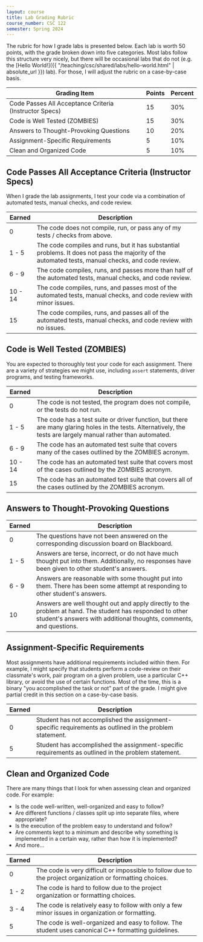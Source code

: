 ```yaml
---
layout: course
title: Lab Grading Rubric
course_number: CSC 122
semester: Spring 2024
---
```


The rubric for how I grade labs is presented below. Each lab is worth 50 points, with the grade broken down into five categories. Most labs follow this structure very nicely, but there will be occasional labs that do not (e.g. the [Hello World!]({{ "/teaching/csc/shared/labs/hello-world.html" | absolute_url }}) lab). For those, I will adjust the rubric on a case-by-case basis.

| Grading Item | Points | Percent |
| ---- | ---- | ---- |
| Code Passes All Acceptance Criteria (Instructor Specs) | 15 | 30% |
| Code is Well Tested (ZOMBIES) | 15 | 30% |
| Answers to Thought-Provoking Questions | 10 | 20% |
| Assignment-Specific Requirements | 5 | 10% |
| Clean and Organized Code | 5 | 10% |

## Code Passes All Acceptance Criteria (Instructor Specs)

When I grade the lab assignments, I test your code via a combination of automated tests, manual checks, and code review.

| Earned | Description |
|--------|-------------|
| 0 | The code does not compile, run, or pass any of my tests / checks from above. |
| 1 - 5 | The code compiles and runs, but it has substantial problems. It does not pass the majority of the automated tests, manual checks, and code review. |
| 6 - 9 | The code compiles, runs, and passes more than half of the automated tests, manual checks, and code review. |
| 10 - 14 | The code compiles, runs, and passes most of the automated tests, manual checks, and code review with minor issues. |
| 15 | The code compiles, runs, and passes all of the automated tests, manual checks, and code review with no issues. |

## Code is Well Tested (ZOMBIES)

You are expected to thoroughly test your code for each assignment. There are a variety of strategies we might use, including `assert` statements, driver programs, and testing frameworks.

| Earned | Description |
|--------|-------------|
| 0 | The code is not tested, the program does not compile, or the tests do not run. |
| 1 - 5 | The code has a test suite or driver function, but there are many glaring holes in the tests. Alternatively, the tests are largely manual rather than automated. |
| 6 - 9 | The code has an automated test suite that covers many of the cases outlined by the ZOMBIES acronym. |
| 10 - 14 | The code has an automated test suite that covers most of the cases outlined by the ZOMBIES acronym. |
| 15 | The code has an automated test suite that covers all of the cases outlined by the ZOMBIES acronym. |

## Answers to Thought-Provoking Questions

| Earned | Description |
|--------|-------------|
| 0 | The questions have not been answered on the corresponding discussion board on Blackboard. |
| 1 - 5 | Answers are terse, incorrect, or do not have much thought put into them. Additionally, no responses have been given to other student's answers. |
| 6 - 9 | Answers are reasonable with some thought put into them. There has been some attempt at responding to other student's answers. |
| 10 | Answers are well thought out and apply directly to the problem at hand. The student has responded to other student's answers with additional thoughts, comments, and questions. |

## Assignment-Specific Requirements

Most assignments have additional requirements included within them. For example, I might specify that students perform a code-review on their classmate's work, pair program on a given problem, use a particular C++ library, or avoid the use of certain functions. Most of the time, this is a binary "you accomplished the task or not" part of the grade. I might give partial credit in this section on a case-by-case basis.

| Earned | Description |
|--------|-------------|
| 0 | Student has not accomplished the assignment-specific requirements as outlined in the problem statement. |
| 5 | Student has accomplished the assignment-specific requirements as outlined in the problem statement. |

## Clean and Organized Code

There are many things that I look for when assessing clean and organized code. For example:

* Is the code well-written, well-organized and easy to follow?
* Are different functions / classes split up into separate files, where appropriate?
* Is the execution of the problem easy to understand and follow?
* Are comments kept to a minimum and describe why something is implemented in a certain way, rather than how it is implemented?
* And more...

| Earned | Description |
|--------|-------------|
| 0 | The code is very difficult or impossible to follow due to the project organization or formatting choices. |
| 1 - 2 | The code is hard to follow due to the project organization or formatting choices. |
| 3 - 4 | The code is relatively easy to follow with only a few minor issues in organization or formatting. |
| 5 | The code is well-organized and easy to follow. The student uses canonical C++ formatting guidelines. |
